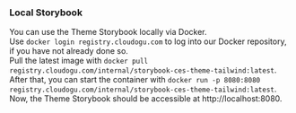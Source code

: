 ### Local Storybook

You can use the Theme Storybook locally via Docker.  
Use `docker login registry.cloudogu.com` to log into our Docker repository, if you have not already done so.  
Pull the latest image with `docker pull registry.cloudogu.com/internal/storybook-ces-theme-tailwind:latest`.  
After that, you can start the container with `docker run -p 8080:8080 registry.cloudogu.com/internal/storybook-ces-theme-tailwind:latest`.  
Now, the Theme Storybook should be accessible at http://localhost:8080.